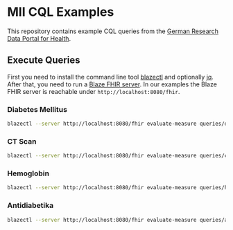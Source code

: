 # MII CQL Examples

This repository contains example CQL queries from the [German Research Data Portal for Health][1].

## Execute Queries

First you need to install the command line tool [blazectl][2] and optionally [jq][4]. After that, you need to run a
[Blaze FHIR server][3]. In our examples the Blaze FHIR server is reachable under `http://localhost:8080/fhir`.

### Diabetes Mellitus

```sh
blazectl --server http://localhost:8080/fhir evaluate-measure queries/diabetes-mellitus.yml | jq -f result.jq
```

### CT Scan

```sh
blazectl --server http://localhost:8080/fhir evaluate-measure queries/ct-scan.yml | jq -f result.jq
```

### Hemoglobin

```sh
blazectl --server http://localhost:8080/fhir evaluate-measure queries/hemoglobin.yml | jq -f result.jq
```

### Antidiabetika

```sh
blazectl --server http://localhost:8080/fhir evaluate-measure queries/antidiabetika.yml | jq -f result.jq
```

[1]: <https://forschen-fuer-gesundheit.de>
[2]: <https://github.com/samply/blazectl>
[3]: <https://github.com/samply/blaze>
[4]: <https://jqlang.github.io/jq/>
